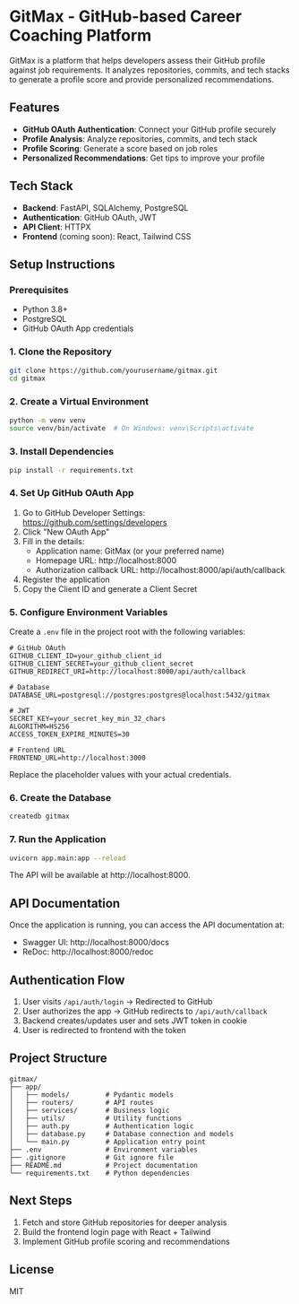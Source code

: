 # GitMax - GitHub-based Career Coaching Platform

GitMax is a platform that helps developers assess their GitHub profile against job requirements. It analyzes repositories, commits, and tech stacks to generate a profile score and provide personalized recommendations.

## Features

- **GitHub OAuth Authentication**: Connect your GitHub profile securely
- **Profile Analysis**: Analyze repositories, commits, and tech stack
- **Profile Scoring**: Generate a score based on job roles
- **Personalized Recommendations**: Get tips to improve your profile

## Tech Stack

- **Backend**: FastAPI, SQLAlchemy, PostgreSQL
- **Authentication**: GitHub OAuth, JWT
- **API Client**: HTTPX
- **Frontend** (coming soon): React, Tailwind CSS

## Setup Instructions

### Prerequisites

- Python 3.8+
- PostgreSQL
- GitHub OAuth App credentials

### 1. Clone the Repository

```bash
git clone https://github.com/yourusername/gitmax.git
cd gitmax
```

### 2. Create a Virtual Environment

```bash
python -m venv venv
source venv/bin/activate  # On Windows: venv\Scripts\activate
```

### 3. Install Dependencies

```bash
pip install -r requirements.txt
```

### 4. Set Up GitHub OAuth App

1. Go to GitHub Developer Settings: https://github.com/settings/developers
2. Click "New OAuth App"
3. Fill in the details:
   - Application name: GitMax (or your preferred name)
   - Homepage URL: http://localhost:8000
   - Authorization callback URL: http://localhost:8000/api/auth/callback
4. Register the application
5. Copy the Client ID and generate a Client Secret

### 5. Configure Environment Variables

Create a `.env` file in the project root with the following variables:

```
# GitHub OAuth
GITHUB_CLIENT_ID=your_github_client_id
GITHUB_CLIENT_SECRET=your_github_client_secret
GITHUB_REDIRECT_URI=http://localhost:8000/api/auth/callback

# Database
DATABASE_URL=postgresql://postgres:postgres@localhost:5432/gitmax

# JWT
SECRET_KEY=your_secret_key_min_32_chars
ALGORITHM=HS256
ACCESS_TOKEN_EXPIRE_MINUTES=30

# Frontend URL
FRONTEND_URL=http://localhost:3000
```

Replace the placeholder values with your actual credentials.

### 6. Create the Database

```bash
createdb gitmax
```

### 7. Run the Application

```bash
uvicorn app.main:app --reload
```

The API will be available at http://localhost:8000.

## API Documentation

Once the application is running, you can access the API documentation at:

- Swagger UI: http://localhost:8000/docs
- ReDoc: http://localhost:8000/redoc

## Authentication Flow

1. User visits `/api/auth/login` → Redirected to GitHub
2. User authorizes the app → GitHub redirects to `/api/auth/callback`
3. Backend creates/updates user and sets JWT token in cookie
4. User is redirected to frontend with the token

## Project Structure

```
gitmax/
├── app/
│   ├── models/         # Pydantic models
│   ├── routers/        # API routes
│   ├── services/       # Business logic
│   ├── utils/          # Utility functions
│   ├── auth.py         # Authentication logic
│   ├── database.py     # Database connection and models
│   └── main.py         # Application entry point
├── .env                # Environment variables
├── .gitignore          # Git ignore file
├── README.md           # Project documentation
└── requirements.txt    # Python dependencies
```

## Next Steps

1. Fetch and store GitHub repositories for deeper analysis
2. Build the frontend login page with React + Tailwind
3. Implement GitHub profile scoring and recommendations

## License

MIT